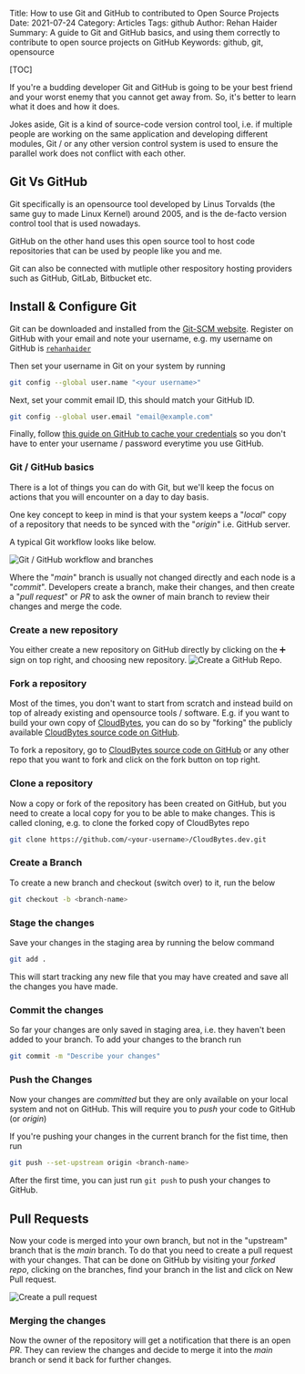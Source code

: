 Title: How to use Git and GitHub to contributed to Open Source Projects
Date: 2021-07-24
Category: Articles
Tags: github
Author: Rehan Haider
Summary: A guide to Git and GitHub basics, and using them correctly to contribute to open source projects on GitHub
Keywords: github, git, opensource


[TOC]

If you're a budding developer Git and GitHub is going to be your best friend and your worst enemy that you cannot get away from. So, it's better to learn what it does and how it does. 

Jokes aside, Git is a kind of source-code version control tool, i.e. if multiple people are working on the same application and developing different modules, Git / or any other version control system is used to ensure the parallel work does not conflict with each other. 

## Git Vs GitHub

Git specifically is an opensource tool developed by Linus Torvalds (the same guy to made Linux Kernel) around 2005, and is the de-facto version control tool that is used nowadays. 

GitHub on the other hand uses this open source tool to host code repositories that can be used by people like you and me. 

Git can also be connected with mutliple other respository hosting providers such as GitHub, GitLab, Bitbucket etc. 

## Install & Configure Git
Git can be downloaded and installed from the [Git-SCM website](https://git-scm.com/downloads).
Register on GitHub with your email and note your username, e.g. my username on GitHub is [`rehanhaider`](https://github.com/rehanhaider)

Then set your username in Git on your system by running
```bash
git config --global user.name "<your username>"
```

Next, set your commit email ID, this should match your GitHub ID. 
```bash
git config --global user.email "email@example.com"
```

Finally, follow [this guide on GitHub to cache your credentials](https://docs.github.com/en/get-started/getting-started-with-git/caching-your-github-credentials-in-git) so you don't have to enter your username / password everytime you use GitHub. 

### Git / GitHub basics
There is a lot of things you can do with Git, but we'll keep the focus on actions that you will encounter on a day to day basis. 

One key concept to keep in mind is that your system keeps a "*local*" copy of a repository that needs to be synced with the "*origin*" i.e. GitHub server. 

A typical Git workflow looks like below.

![Git / GitHub workflow and branches]({static}/images/s0011/git-workflow-svg.svg)

Where the "*main*" branch is usually not changed directly and each node is a "*commit*". Developers create a branch, make their changes, and then create a "*pull request*" or *PR* to ask the owner of main branch to review their changes and merge the code. 

### Create a new repository
You either create a new repository on GitHub directly by clicking on the ➕ sign on top right, and choosing new repository. 
![Create a GitHub Repo]({static}/images/s0011/create-a-repo.png).

### Fork a repository
Most of the times, you don't want to start from scratch and instead build on top of already existing and opensource tools / software. E.g. if you want to build your own copy of [CloudBytes](https://cloudbytes.dev), you can do so by "forking" the publicly available [CloudBytes source code on GitHub](https://github.com/CloudBytesDotDev/CloudBytes.dev).

To fork a repository, go to [CloudBytes source code on GitHub](https://github.com/CloudBytesDotDev/CloudBytes.dev) or any other repo that you want to fork and click on the fork button on top right. 

### Clone a repository
Now a copy or fork of the repository has been created on GitHub, but you need to create a local copy for you to be able to make changes. This is called cloning, e.g. to clone the forked copy of CloudBytes repo

```bash
git clone https://github.com/<your-username>/CloudBytes.dev.git
```

### Create a Branch
To create a new branch and checkout (switch over) to it, run the below


```bash
git checkout -b <branch-name>
```

### Stage the changes
Save your changes in the staging area by running the below command

```bash
git add . 
```
This will start tracking any new file that you may have created and save all the changes you have made. 

### Commit the changes
So far your changes are only saved in staging area, i.e. they haven't been added to your branch. To add your changes to the branch run

```bash
git commit -m "Describe your changes"
```

### Push the Changes
Now your changes are *committed* but they are only available on your local system and not on GitHub. This will require you to *push* your code to GitHub (or *origin*)

If you're pushing your changes in the current branch for the fist time, then run

```bash
git push --set-upstream origin <branch-name>
```

After the first time, you can just run `git push` to push your changes to GitHub.

## Pull Requests
Now your code is merged into your own branch, but not in the "upstream" branch that is the *main* branch. To do that you need to create a pull request with your changes. That can be done on GitHub by visiting your *forked repo*, clicking on the branches, find your branch in the list and click on New Pull request. 

![Create a pull request]({static}/images/s0011/create-a-pull-request.png)

### Merging the changes
Now the owner of the repository will get a notification that there is an open *PR*. They can review the changes and decide to merge it into the *main* branch or send it back for further changes.
